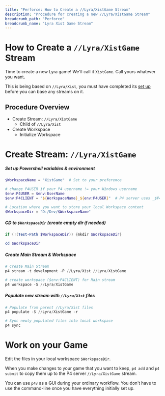 ```yaml
---
title: "Perforce: How to Create a //Lyra/XistGame Stream"
description: "Procedure for creating a new //Lyra/XistGame Stream"
breadcrumb_path: "Perforce"
breadcrumb_name: "Lyra Xist Game Stream"
---
```


# How to Create a `//Lyra/XistGame` Stream

Time to create a new Lyra game!  We'll call it `XistGame`.
Call yours whatever you want.

This is being based on `//Lyra/Xist`,
you must have completed its [set up](./How-to-Create-Lyra-Xist-Stream)
before you can base any streams on it.


## Procedure Overview

- Create Stream: `//Lyra/XistGame`
  - Child of `//Lyra/Xist`
- Create Workspace
  - Initialize Workspace


# Create Stream: `//Lyra/XistGame`

##### Set up Powershell variables & environment

```powershell
$WorkspaceName = "XistGame"  # Set to your preference

# change P4USER if your P4 username != your Windows username
$env:P4USER = $env:UserName
$env:P4CLIENT = "${WorkspaceName}_${env:P4USER}"  # P4 server uses _$P4USER suffix

# Location where you want to store your local Workspace content
$WorkspaceDir = "D:/Dev/$WorkspaceName"
```

##### CD to `$WorkspaceDir` (create empty dir if needed)

```powershell
if (!(Test-Path $WorkspaceDir)) {mkdir $WorkspaceDir}

cd $WorkspaceDir
```

##### Create Main Stream & Workspace

```powershell
# Create Main Stream
p4 stream -t development -P //Lyra/Xist //Lyra/XistGame

# create workspace ($env:P4CLIENT) for Main stream
p4 workspace -S //Lyra/XistGame
```

##### Populate new stream with `//Lyra/Xist` files

```powershell
# Populate from parent //Lyra/Xist files
p4 populate -S //Lyra/XistGame -r

# Sync newly populated files into local workspace
p4 sync
```


# Work on your Game

Edit the files in your local workspace `$WorkspaceDir`.

When you make changes to your game that you want to keep, `p4 add` and `p4 submit`
to copy them up to the P4 server `//Lyra/XistGame` stream.

You can use `p4v` as a GUI during your ordinary workflow.
You don't have to use the command-line once you have everything initially set up.

